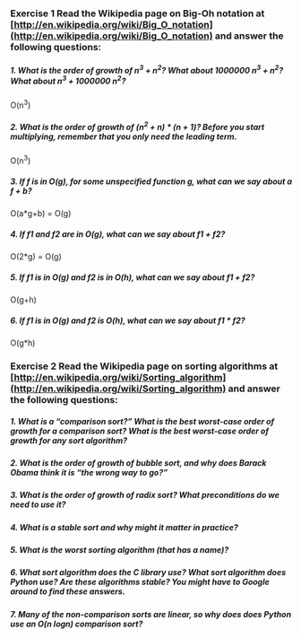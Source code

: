 ### Exercise 1  Read the Wikipedia page on Big-Oh notation at [http://en.wikipedia.org/wiki/Big_O_notation](http://en.wikipedia.org/wiki/Big_O_notation) and answer the following questions:
##### 1. What is the order of growth of n<sup>3</sup> + n<sup>2</sup>? What about 1000000 n<sup>3</sup> + n<sup>2</sup>? What about n<sup>3</sup> + 1000000 n<sup>2</sup>?
O(n<sup>3</sup>)
##### 2. What is the order of growth of (n<sup>2</sup> + n) * (n + 1)? Before you start multiplying, remember that you only need the leading term.
O(n<sup>3</sup>)
##### 3. If f is in O(g), for some unspecified function g, what can we say about a f + b?
O(a*g+b) = O(g)
##### 4. If f1 and f2 are in O(g), what can we say about f1 + f2?
O(2*g) = O(g)
##### 5. If f1 is in O(g) and f2 is in O(h), what can we say about f1 + f2?
O(g+h)  
##### 6. If f1 is in O(g) and f2 is O(h), what can we say about f1 * f2?
O(g*h)  

### Exercise 2  Read the Wikipedia page on sorting algorithms at [http://en.wikipedia.org/wiki/Sorting_algorithm](http://en.wikipedia.org/wiki/Sorting_algorithm) and answer the following questions:
##### 1. What is a “comparison sort?” What is the best worst-case order of growth for a comparison sort? What is the best worst-case order of growth for any sort algorithm?

##### 2. What is the order of growth of bubble sort, and why does Barack Obama think it is “the wrong way to go?”
##### 3. What is the order of growth of radix sort? What preconditions do we need to use it?
##### 4. What is a stable sort and why might it matter in practice?
##### 5. What is the worst sorting algorithm (that has a name)?
##### 6. What sort algorithm does the C library use? What sort algorithm does Python use? Are these algorithms stable? You might have to Google around to find these answers.
##### 7. Many of the non-comparison sorts are linear, so why does does Python use an O(n logn) comparison sort?